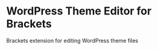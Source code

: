 WordPress Theme Editor for Brackets
===================================

Brackets extension for editing WordPress theme files
